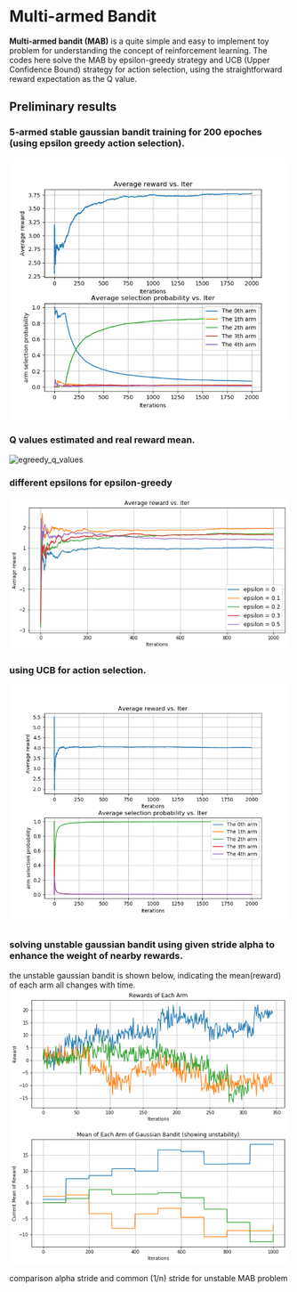 # Multi-armed Bandit 

**Multi-armed bandit (MAB)** is a quite simple and easy to implement toy problem for understanding the concept of reinforcement learning. The codes here solve the MAB by epsilon-greedy strategy and UCB (Upper Confidence Bound) strategy for action selection, using the straightforward reward expectation as the Q value.

## Preliminary results
### 5-armed stable gaussian bandit training for 200 epoches (using epsilon greedy action selection).

![egreedy_result](./result_pics/egreedy_result.png)

### Q values estimated and real reward mean.

![egreedy_q_values](./result_pics/q_values.png)

### different epsilons for epsilon-greedy

![diff_epsilon](./result_pics/diff_epsilon.png)

### using UCB for action selection.

![ucb_result](./result_pics/ucb_result.png)

### solving unstable gaussian bandit using given stride alpha to enhance the weight of nearby rewards.

the unstable gaussian bandit is shown below, indicating the mean(reward) of each arm all changes with time.
![unstable_mab](./result_pics/unstable_mab.png)

comparison alpha stride and common (1/n) stride for unstable MAB problem



